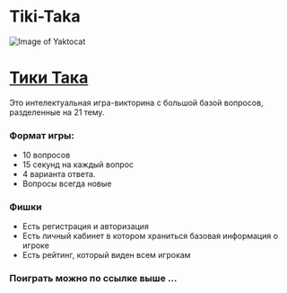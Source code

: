 # Tiki-Taka

![Image of Yaktocat](https://s252iva.storage.yandex.net/rdisk/25880de9e4697af469aec39857ec878fbfc634852ee584d6fdf24a5fa390fac7/5e94a711/8Rd1EPWNghLWMcp8ljHyxuWJpog19XiyqRdzQfpxwWCmULvq27ZkMZ889v_leWii9Tk71jcGOjGpbJU14Ifv1w==?uid=60911637&filename=1.png&disposition=inline&hash=&limit=0&content_type=image%2Fpng&tknv=v2&owner_uid=60911637&media_type=image&etag=dd86010ba328a16aff9d72bc63d5fa08&hid=3c9491382c4544754e0e657f0075219a&fsize=889362&rtoken=xK2Z0Yt0t8Fl&force_default=yes&ycrid=na-10ad688e45a4385e83ee2fbf4eecd668-downloader7h&ts=5a32fc23b2640&s=6b370d610f2e9db05696397192fd890fd97063e502388e71b8f6fb8e4d9c6dd8&pb=U2FsdGVkX19uDLCcDKF-OzqBiE7F8iKVHdWrJ23J5IgxzjxDmXUBUwjRAvZzqRGCWQ-W17soiQn5Xo1vPKsyU8X3SjLj2Gb9WbszF5fMxvo)
 # [Тики Така](https://tiki-taka.herokuapp.com/loading)
 
Это интелектуальная игра-викторина с большой базой вопросов, разделенные на 21 тему.

### Формат игры:
* 10 вопросов
* 15 секунд на каждый вопрос
* 4 варианта ответа.
* Вопросы всегда новые
### Фишки
* Есть регистрация и авторизация
* Есть личный кабинет в котором храниться базовая информация о игроке
* Есть рейтинг, который виден всем игрокам

### Поиграть можно по ссылке выше ...

